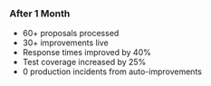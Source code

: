 ### After 1 Month

- 60+ proposals processed
- 30+ improvements live
- Response times improved by 40%
- Test coverage increased by 25%
- 0 production incidents from auto-improvements
